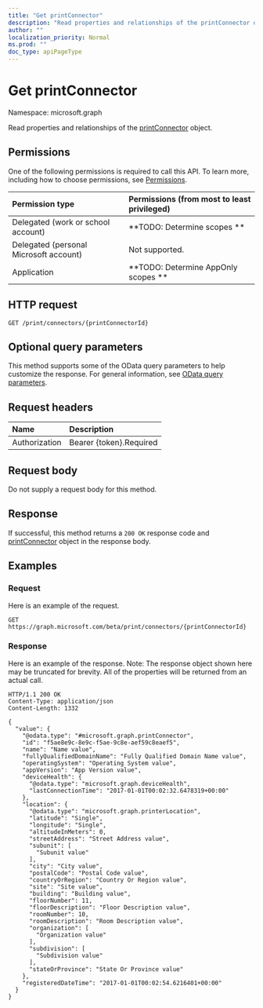 ```yaml
---
title: "Get printConnector"
description: "Read properties and relationships of the printConnector object."
author: ""
localization_priority: Normal
ms.prod: ""
doc_type: apiPageType
---
```


# Get printConnector

Namespace: microsoft.graph

Read properties and relationships of the [printConnector](../resources/printconnector.md) object.

## Permissions
One of the following permissions is required to call this API. To learn more, including how to choose permissions, see [Permissions](/concepts/permissions-reference.md).

|Permission type|Permissions (from most to least privileged)|
|:---|:---|
|Delegated (work or school account)|**TODO: Determine scopes **|
|Delegated (personal Microsoft account)|Not supported.|
|Application|**TODO: Determine AppOnly scopes **|

## HTTP request
<!-- {
  "blockType": "ignored"
}
-->
``` http
GET /print/connectors/{printConnectorId}
```

## Optional query parameters
This method supports some of the OData query parameters to help customize the response. For general information, see [OData query parameters](/graph/query-parameters).

## Request headers
|Name|Description|
|:---|:---|
|Authorization|Bearer {token}.Required|

## Request body
Do not supply a request body for this method.

## Response
If successful, this method returns a `200 OK` response code and [printConnector](../resources/printconnector.md) object in the response body.

## Examples

### Request
Here is an example of the request.
<!-- {
  "blockType": "request",
  "name": "get_printconnector"
}
-->
``` http
GET https://graph.microsoft.com/beta/print/connectors/{printConnectorId}
```

### Response
Here is an example of the response. Note: The response object shown here may be truncated for brevity. All of the properties will be returned from an actual call.
<!-- {
  "blockType": "response",
  "truncated": true,
  "@odata.type": "microsoft.graph.printConnector"
}
-->
``` http
HTTP/1.1 200 OK
Content-Type: application/json
Content-Length: 1332

{
  "value": {
    "@odata.type": "#microsoft.graph.printConnector",
    "id": "f5ae8e9c-8e9c-f5ae-9c8e-aef59c8eaef5",
    "name": "Name value",
    "fullyQualifiedDomainName": "Fully Qualified Domain Name value",
    "operatingSystem": "Operating System value",
    "appVersion": "App Version value",
    "deviceHealth": {
      "@odata.type": "microsoft.graph.deviceHealth",
      "lastConnectionTime": "2017-01-01T00:02:32.6478319+00:00"
    },
    "location": {
      "@odata.type": "microsoft.graph.printerLocation",
      "latitude": "Single",
      "longitude": "Single",
      "altitudeInMeters": 0,
      "streetAddress": "Street Address value",
      "subunit": [
        "Subunit value"
      ],
      "city": "City value",
      "postalCode": "Postal Code value",
      "countryOrRegion": "Country Or Region value",
      "site": "Site value",
      "building": "Building value",
      "floorNumber": 11,
      "floorDescription": "Floor Description value",
      "roomNumber": 10,
      "roomDescription": "Room Description value",
      "organization": [
        "Organization value"
      ],
      "subdivision": [
        "Subdivision value"
      ],
      "stateOrProvince": "State Or Province value"
    },
    "registeredDateTime": "2017-01-01T00:02:54.6216401+00:00"
  }
}
```

